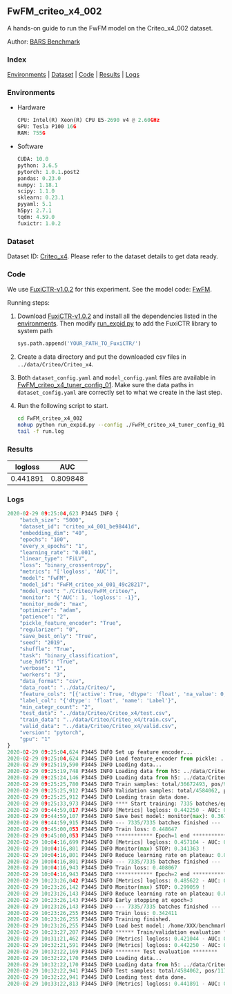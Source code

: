 ## FwFM_criteo_x4_002

A hands-on guide to run the FwFM model on the Criteo_x4_002 dataset.

Author: [BARS Benchmark](https://github.com/reczoo/BARS/blob/main/CITATION)

### Index
[Environments](#Environments) | [Dataset](#Dataset) | [Code](#Code) | [Results](#Results) | [Logs](#Logs)

### Environments
+ Hardware

  ```python
  CPU: Intel(R) Xeon(R) CPU E5-2690 v4 @ 2.60GHz
  GPU: Tesla P100 16G
  RAM: 755G

  ```

+ Software

  ```python
  CUDA: 10.0
  python: 3.6.5
  pytorch: 1.0.1.post2
  pandas: 0.23.0
  numpy: 1.18.1
  scipy: 1.1.0
  sklearn: 0.23.1
  pyyaml: 5.1
  h5py: 2.7.1
  tqdm: 4.59.0
  fuxictr: 1.0.2
  ```

### Dataset
Dataset ID: [Criteo_x4](https://github.com/reczoo/Datasets/tree/main/Criteo/Criteo_x4). Please refer to the dataset details to get data ready.

### Code

We use [FuxiCTR-v1.0.2](https://github.com/reczoo/FuxiCTR/tree/v1.0.2) for this experiment. See the model code: [FwFM](https://github.com/reczoo/FuxiCTR/blob/v1.0.2/fuxictr/pytorch/models/FwFM.py).

Running steps:

1. Download [FuxiCTR-v1.0.2](https://github.com/reczoo/FuxiCTR/archive/refs/tags/v1.0.2.zip) and install all the dependencies listed in the [environments](#environments). Then modify [run_expid.py](./run_expid.py#L5) to add the FuxiCTR library to system path
    
    ```python
    sys.path.append('YOUR_PATH_TO_FuxiCTR/')
    ```

2. Create a data directory and put the downloaded csv files in `../data/Criteo/Criteo_x4`.

3. Both `dataset_config.yaml` and `model_config.yaml` files are available in [FwFM_criteo_x4_tuner_config_01](./FwFM_criteo_x4_tuner_config_01). Make sure the data paths in `dataset_config.yaml` are correctly set to what we create in the last step.

4. Run the following script to start.

    ```bash
    cd FwFM_criteo_x4_002
    nohup python run_expid.py --config ./FwFM_criteo_x4_tuner_config_01 --expid FwFM_criteo_x4_001_fc1f0a5d --gpu 0 > run.log &
    tail -f run.log
    ```

### Results

| logloss | AUC  |
|:--------------------:|:--------------------:|
| 0.441891 | 0.809848  |


### Logs
```python
2020-02-29 09:25:04,623 P3445 INFO {
    "batch_size": "5000",
    "dataset_id": "criteo_x4_001_be98441d",
    "embedding_dim": "40",
    "epochs": "100",
    "every_x_epochs": "1",
    "learning_rate": "0.001",
    "linear_type": "FiLV",
    "loss": "binary_crossentropy",
    "metrics": "['logloss', 'AUC']",
    "model": "FwFM",
    "model_id": "FwFM_criteo_x4_001_49c28217",
    "model_root": "./Criteo/FwFM_criteo/",
    "monitor": "{'AUC': 1, 'logloss': -1}",
    "monitor_mode": "max",
    "optimizer": "adam",
    "patience": "2",
    "pickle_feature_encoder": "True",
    "regularizer": "0",
    "save_best_only": "True",
    "seed": "2019",
    "shuffle": "True",
    "task": "binary_classification",
    "use_hdf5": "True",
    "verbose": "1",
    "workers": "3",
    "data_format": "csv",
    "data_root": "../data/Criteo/",
    "feature_cols": "[{'active': True, 'dtype': 'float', 'na_value': 0, 'name': ['I1', 'I2', 'I3', 'I4', 'I5', 'I6', 'I7', 'I8', 'I9', 'I10', 'I11', 'I12', 'I13'], 'preprocess': 'convert_to_bucket', 'type': 'categorical'}, {'active': True, 'dtype': 'str', 'na_value': '', 'name': ['C1', 'C2', 'C3', 'C4', 'C5', 'C6', 'C7', 'C8', 'C9', 'C10', 'C11', 'C12', 'C13', 'C14', 'C15', 'C16', 'C17', 'C18', 'C19', 'C20', 'C21', 'C22', 'C23', 'C24', 'C25', 'C26'], 'type': 'categorical'}]",
    "label_col": "{'dtype': 'float', 'name': 'Label'}",
    "min_categr_count": "2",
    "test_data": "../data/Criteo/Criteo_x4/test.csv",
    "train_data": "../data/Criteo/Criteo_x4/train.csv",
    "valid_data": "../data/Criteo/Criteo_x4/valid.csv",
    "version": "pytorch",
    "gpu": "1"
}
2020-02-29 09:25:04,624 P3445 INFO Set up feature encoder...
2020-02-29 09:25:04,624 P3445 INFO Load feature_encoder from pickle: ../data/Criteo/criteo_x4_001_be98441d/feature_encoder.pkl
2020-02-29 09:25:19,590 P3445 INFO Loading data...
2020-02-29 09:25:19,748 P3445 INFO Loading data from h5: ../data/Criteo/criteo_x4_001_be98441d/train.h5
2020-02-29 09:25:24,146 P3445 INFO Loading data from h5: ../data/Criteo/criteo_x4_001_be98441d/valid.h5
2020-02-29 09:25:25,780 P3445 INFO Train samples: total/36672493, pos/9396350, neg/27276143, ratio/25.62%
2020-02-29 09:25:25,912 P3445 INFO Validation samples: total/4584062, pos/1174544, neg/3409518, ratio/25.62%
2020-02-29 09:25:25,912 P3445 INFO Loading train data done.
2020-02-29 09:25:33,973 P3445 INFO **** Start training: 7335 batches/epoch ****
2020-02-29 09:44:59,017 P3445 INFO [Metrics] logloss: 0.442250 - AUC: 0.809434
2020-02-29 09:44:59,107 P3445 INFO Save best model: monitor(max): 0.367184
2020-02-29 09:44:59,915 P3445 INFO --- 7335/7335 batches finished ---
2020-02-29 09:45:00,053 P3445 INFO Train loss: 0.448647
2020-02-29 09:45:00,053 P3445 INFO ************ Epoch=1 end ************
2020-02-29 10:04:16,699 P3445 INFO [Metrics] logloss: 0.457104 - AUC: 0.798466
2020-02-29 10:04:16,801 P3445 INFO Monitor(max) STOP: 0.341363 !
2020-02-29 10:04:16,801 P3445 INFO Reduce learning rate on plateau: 0.000100
2020-02-29 10:04:16,801 P3445 INFO --- 7335/7335 batches finished ---
2020-02-29 10:04:16,943 P3445 INFO Train loss: 0.408067
2020-02-29 10:04:16,943 P3445 INFO ************ Epoch=2 end ************
2020-02-29 10:23:26,042 P3445 INFO [Metrics] logloss: 0.485622 - AUC: 0.784681
2020-02-29 10:23:26,142 P3445 INFO Monitor(max) STOP: 0.299059 !
2020-02-29 10:23:26,143 P3445 INFO Reduce learning rate on plateau: 0.000010
2020-02-29 10:23:26,143 P3445 INFO Early stopping at epoch=3
2020-02-29 10:23:26,143 P3445 INFO --- 7335/7335 batches finished ---
2020-02-29 10:23:26,255 P3445 INFO Train loss: 0.342411
2020-02-29 10:23:26,255 P3445 INFO Training finished.
2020-02-29 10:23:26,255 P3445 INFO Load best model: /home/XXX/benchmarks/Criteo/FwFM_criteo/criteo_x4_001_be98441d/FwFM_criteo_x4_001_49c28217_model.ckpt
2020-02-29 10:23:27,207 P3445 INFO ****** Train/validation evaluation ******
2020-02-29 10:31:21,462 P3445 INFO [Metrics] logloss: 0.421044 - AUC: 0.832439
2020-02-29 10:32:21,591 P3445 INFO [Metrics] logloss: 0.442250 - AUC: 0.809434
2020-02-29 10:32:22,169 P3445 INFO ******** Test evaluation ********
2020-02-29 10:32:22,170 P3445 INFO Loading data...
2020-02-29 10:32:22,170 P3445 INFO Loading data from h5: ../data/Criteo/criteo_x4_001_be98441d/test.h5
2020-02-29 10:32:22,941 P3445 INFO Test samples: total/4584062, pos/1174544, neg/3409518, ratio/25.62%
2020-02-29 10:32:22,941 P3445 INFO Loading test data done.
2020-02-29 10:33:22,813 P3445 INFO [Metrics] logloss: 0.441891 - AUC: 0.809848

```

